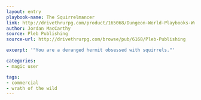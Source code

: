 ```yaml
---
layout: entry
playbook-name: The Squirrelmancer
link: http://drivethrurpg.com/product/165068/Dungeon-World-Playbooks-Wrath-of-the-Wild-Bundle
author: Jordan MacCarthy
source: Pleb Publishing
source-url: http://drivethrurpg.com/browse/pub/6168/Pleb-Publishing

excerpt: '"You are a deranged hermit obsessed with squirrels."'

categories:
- magic user

tags:
- commercial
- wrath of the wild
---
```

